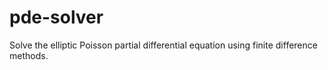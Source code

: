 # pde-solver
Solve the elliptic Poisson partial differential equation using finite difference methods.
